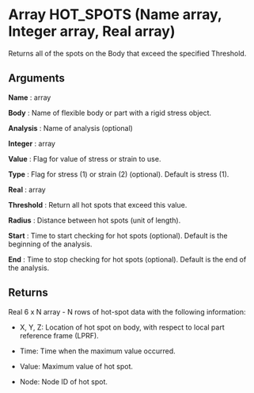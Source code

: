 # Array HOT_SPOTS (Name array, Integer array, Real array)

Returns all of the spots on the Body that exceed the specified Threshold. 

## Arguments

**Name**
: array 

**Body**
: Name of flexible body or part with a rigid stress object.

**Analysis**
: Name of analysis (optional)

**Integer**
: array 

**Value**
: Flag for value of stress or strain to use.

**Type**
: Flag for stress (1) or strain (2) (optional). Default is stress (1).

**Real**
: array 

**Threshold**
: Return all hot spots that exceed this value.

**Radius**
: Distance between hot spots (unit of length).

**Start**
: Time to start checking for hot spots (optional). Default is the beginning of the analysis.

**End**
: Time to stop checking for hot spots (optional). Default is the end of the analysis.

## Returns

Real 6 x N array - N rows of hot-spot data with the following information: 

* X, Y, Z: Location of hot spot on body, with respect to local part reference frame (LPRF).

* Time: Time when the maximum value occurred.

* Value: Maximum value of hot spot.

* Node: Node ID of hot spot.